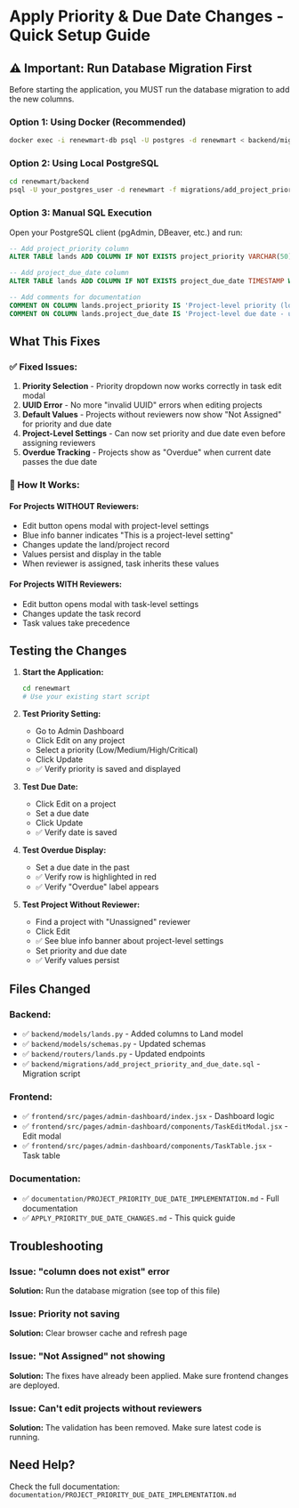 # Apply Priority & Due Date Changes - Quick Setup Guide

## ⚠️ Important: Run Database Migration First

Before starting the application, you MUST run the database migration to add the new columns.

### Option 1: Using Docker (Recommended)
```bash
docker exec -i renewmart-db psql -U postgres -d renewmart < backend/migrations/add_project_priority_and_due_date.sql
```

### Option 2: Using Local PostgreSQL
```bash
cd renewmart/backend
psql -U your_postgres_user -d renewmart -f migrations/add_project_priority_and_due_date.sql
```

### Option 3: Manual SQL Execution
Open your PostgreSQL client (pgAdmin, DBeaver, etc.) and run:

```sql
-- Add project_priority column
ALTER TABLE lands ADD COLUMN IF NOT EXISTS project_priority VARCHAR(50);

-- Add project_due_date column  
ALTER TABLE lands ADD COLUMN IF NOT EXISTS project_due_date TIMESTAMP WITH TIME ZONE;

-- Add comments for documentation
COMMENT ON COLUMN lands.project_priority IS 'Project-level priority (low, medium, high, critical) - used when no task is assigned yet';
COMMENT ON COLUMN lands.project_due_date IS 'Project-level due date - used when no task is assigned yet';
```

## What This Fixes

### ✅ Fixed Issues:
1. **Priority Selection** - Priority dropdown now works correctly in task edit modal
2. **UUID Error** - No more "invalid UUID" errors when editing projects
3. **Default Values** - Projects without reviewers now show "Not Assigned" for priority and due date
4. **Project-Level Settings** - Can now set priority and due date even before assigning reviewers
5. **Overdue Tracking** - Projects show as "Overdue" when current date passes the due date

### 🎯 How It Works:

#### For Projects WITHOUT Reviewers:
- Edit button opens modal with project-level settings
- Blue info banner indicates "This is a project-level setting"
- Changes update the land/project record
- Values persist and display in the table
- When reviewer is assigned, task inherits these values

#### For Projects WITH Reviewers:
- Edit button opens modal with task-level settings  
- Changes update the task record
- Task values take precedence

## Testing the Changes

1. **Start the Application:**
   ```bash
   cd renewmart
   # Use your existing start script
   ```

2. **Test Priority Setting:**
   - Go to Admin Dashboard
   - Click Edit on any project
   - Select a priority (Low/Medium/High/Critical)
   - Click Update
   - ✅ Verify priority is saved and displayed

3. **Test Due Date:**
   - Click Edit on a project
   - Set a due date
   - Click Update
   - ✅ Verify date is saved

4. **Test Overdue Display:**
   - Set a due date in the past
   - ✅ Verify row is highlighted in red
   - ✅ Verify "Overdue" label appears

5. **Test Project Without Reviewer:**
   - Find a project with "Unassigned" reviewer
   - Click Edit
   - ✅ See blue info banner about project-level settings
   - Set priority and due date
   - ✅ Verify values persist

## Files Changed

### Backend:
- ✅ `backend/models/lands.py` - Added columns to Land model
- ✅ `backend/models/schemas.py` - Updated schemas
- ✅ `backend/routers/lands.py` - Updated endpoints
- ✅ `backend/migrations/add_project_priority_and_due_date.sql` - Migration script

### Frontend:
- ✅ `frontend/src/pages/admin-dashboard/index.jsx` - Dashboard logic
- ✅ `frontend/src/pages/admin-dashboard/components/TaskEditModal.jsx` - Edit modal
- ✅ `frontend/src/pages/admin-dashboard/components/TaskTable.jsx` - Task table

### Documentation:
- ✅ `documentation/PROJECT_PRIORITY_DUE_DATE_IMPLEMENTATION.md` - Full documentation
- ✅ `APPLY_PRIORITY_DUE_DATE_CHANGES.md` - This quick guide

## Troubleshooting

### Issue: "column does not exist" error
**Solution:** Run the database migration (see top of this file)

### Issue: Priority not saving
**Solution:** Clear browser cache and refresh page

### Issue: "Not Assigned" not showing
**Solution:** The fixes have already been applied. Make sure frontend changes are deployed.

### Issue: Can't edit projects without reviewers
**Solution:** The validation has been removed. Make sure latest code is running.

## Need Help?

Check the full documentation: `documentation/PROJECT_PRIORITY_DUE_DATE_IMPLEMENTATION.md`

